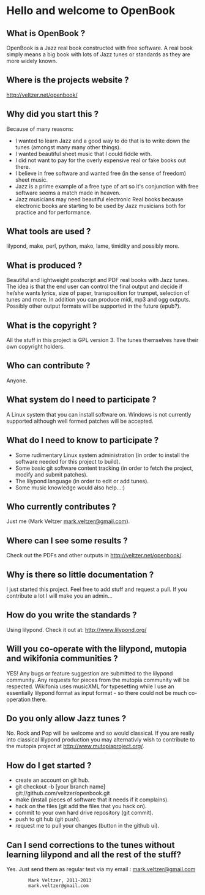Hello and welcome to OpenBook
=============================
What is OpenBook ?
------------------
OpenBook is a Jazz real book constructed with free software. A real book simply means a big book with lots of Jazz tunes or standards as they are more widely known.

Where is the projects website ?
-------------------------------
http://veltzer.net/openbook/

Why did you start this ?
------------------------
Because of many reasons:
* I wanted to learn Jazz and a good way to do that is to write down the tunes (amongst many many other things).
* I wanted beautiful sheet music that I could fiddle with.
* I did not want to pay for the overly expensive real or fake books out there.
* I believe in free software and wanted free (in the sense of freedom) sheet music.
* Jazz is a prime example of a free type of art so it's conjunction with free software seems a match made in heaven.
* Jazz musicians may need beautiful electronic Real books because electronic books are starting to be
used by Jazz musicians both for practice and for performance.

What tools are used ?
---------------------
lilypond, make, perl, python, mako, lame, timidity and possibly more.

What is produced ?
------------------
Beautiful and lightweight postscript and PDF real books with Jazz tunes.
The idea is that the end user can control the final output and decide if he/she
wants lyrics, size of paper, transposition for trumpet, selection of tunes and more.
In addition you can produce midi, mp3 and ogg outputs.
Possibly other output formats will be supported in the future (epub?).

What is the copyright ?
-----------------------
All the stuff in this project is GPL version 3. The tunes themselves have their own copyright holders.

Who can contribute ?
--------------------
Anyone.

What system do I need to participate ?
--------------------------------------
A Linux system that you can install software on.
Windows is not currently supported although well formed patches will be accepted.

What do I need to know to participate ?
---------------------------------------
* Some rudimentary Linux system administration (in order to install the software needed for this project to build).
* Some basic git software content tracking (in order to fetch the project, modify and submit patches). 
* The lilypond language (in order to edit or add tunes).
* Some music knowledge would also help...:)

Who currently contributes ?
---------------------------
Just me (Mark Veltzer <mark.veltzer@gmail.com>).

Where can I see some results ?
------------------------------
Check out the PDFs and other outputs in http://veltzer.net/openbook/.

Why is there so little documentation ?
--------------------------------------
I just started this project. Feel free to add stuff and request a pull. If you contribute a lot I will make you an admin...

How do you write the standards ?
--------------------------------
Using lilypond. Check it out at: http://www.lilypond.org/

Will you co-operate with the lilypond, mutopia and wikifonia communities ?
--------------------------------------------------------------------------
YES! Any bugs or feature suggestion are submitted to the lilypond community. Any requests for pieces from the mutopia community will be respected.
Wikifonia uses musicXML for typesetting while I use an essentially lilypond format as input format - so there could not be much co-operation there.

Do you only allow Jazz tunes ?
------------------------------
No. Rock and Pop will be welcome and so would classical. If you are really into classical lilypond production you may alternativly wish to contribute to the mutopia project at http://www.mutopiaproject.org/.

How do I get started ?
----------------------
* create an account on git hub.
* git checkout -b [your branch name] git://github.com/veltzer/openbook.git
* make (install pieces of software that it needs if it complains).
* hack on the files (git add the files that you hack on).
* commit to your own hard drive repository (git commit).
* push to git hub (git push).
* request me to pull your changes (button in the github ui).

Can I send corrections to the tunes without learning lilypond and all the rest of the stuff?
--------------------------------------------------------------------------------------------
Yes. Just send them as regular text via my email : mark.veltzer@gmail.com

			Mark Veltzer, 2011-2013
			mark.veltzer@gmail.com
